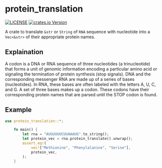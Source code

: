 # protein_translation

[![LICENSE](https://img.shields.io/badge/license-MIT-blue.svg)](LICENSE)
[![crates.io Version](https://img.shields.io/crates/v/protein_translation.svg)](https://crates.io/crates/protein_translation)

A crate to translate `&str` or `String` of `RNA` sequence with nucleotide into a `Vec<&str>` of
their appropriate protein names.

## Explaination
A codon is a DNA or RNA sequence of three nucleotides (a trinucleotide) that forms a unit of
genomic information encoding a particular amino acid or signaling the termination of protein
synthesis (stop signals). DNA and the corresponding messenger RNA are made up of a series of bases
(nucleotides). In RNA, these bases are often labeled with the letters A, U, C, and G. A set of
three bases makes up a codon. These codons have their corresponding protein names that are parsed
until the STOP codon is found.

## Example

```rust
use protein_translation::*;

    fn main() {
        let rna = "AUGUUUUCUUAAAUG".to_string();
        let protein_vec = rna.protein_translate().unwrap();
        assert_eq!(
            vec!["Methionine", "Phenylalanine", "Serine"],
            protein_vec,
        );
    }
```
